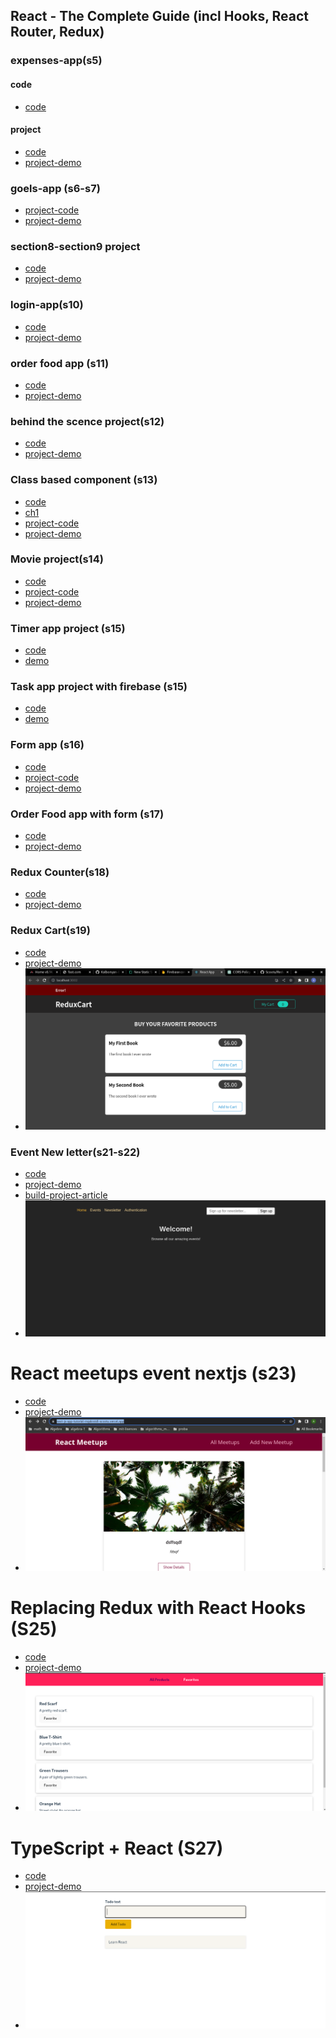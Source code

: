 ## React - The Complete Guide (incl Hooks, React Router, Redux) 
### expenses-app(s5)
#### code 
- [code](./code/)
#### project
- [code](./project/01-expenses-app(s3-s5))
- [project-demo](https://expenses-app-react.onrender.com/)
### goels-app (s6-s7)
- [project-code](./project/02-goals-app(s6-s7))
- [project-demo](https://goels-app-react.onrender.com/)
### section8-section9 project 
- [code](./03-section8&section9)
- [project-demo](https://section8-secition9pr.onrender.com)
### login-app(s10)
- [code](./04-login-app(s10))
- [project-demo](https://loginapp-react.onrender.com)
### order food app (s11)
- [code](./05-Order-food-app(S11))
- [project-demo](https://orderfood-app-react.onrender.com)
### behind the scence project(s12)
- [code](./06-Behind-the-scense)
- [project-demo](https://behindthescense-react-project.onrender.com)
### Class based component (s13)
- [code](./07-class-based-component)
- [ch1](./07-class-based-component/code/ch1)
- [project-code](./07-class-based-component/project)
- [project-demo](https://class-based-component-react-project.onrender.com)
### Movie project(s14)
- [code](./code/14-http-requestes)
- [project-code](./project/08-movie-app)
- [project-demo](https://movie-seat-project.onrender.com)
### Timer app project (s15)
- [code](./code/15-CustomHooks/01-creating-customHook)
- [demo](https://timer-app-project.onrender.com)
### Task app project with firebase (s15)
- [code](./code/15-CustomHooks/02-more-realistic-project)
- [demo](https://task-app-react.onrender.com)
### Form app (s16)
- [code](./code/16-work-with-forms)
- [project-code](./project/10-formApp)
- [project-demo](https://form-app-react-v0-1.onrender.com)
### Order Food app with form (s17)
- [code](./project/11-orderFood-(optimizatioin))
- [project-demo](https://order-app-form.onrender.com)
### Redux Counter(s18)
- [code](./project/12-redux-app-counter)
- [project-demo](https://redux-counter-b1gw.onrender.com)
### Redux Cart(s19)
- [code](./project/13-Redux-cart)
- [project-demo](https://redux-cart.onrender.com)
- ![screen](./projects/13-Redux-cart/redux-cart.png)
### Event New letter(s21-s22) 
- [code](./project/14-Event-new-letter)
- [project-demo]()
- [build-project-article](https://aneshamdaoui.hashnode.dev/creating-an-authentication-token-for-a-react-app-a-simple-guide)
- ![screen](./projects/14-Event-new-letter/authentication_screenshot.png)
# React meetups event nextjs (s23)
- [code](./code/23-Nextjs/bigger-nextjs-project)
- [project-demo](https://next-js-app-tutorial-mqskrxtdl-scootu.vercel.app/)
- ![screen](./code/23-Nextjs/bigger-nextjs-project/react-meetups.png)
# Replacing Redux with React Hooks (S25) 
- [code](./code/25-replace-redux/replace_redux_with_Context_api)
- [project-demo](replace-redux-1ow3tko6o-scootu.vercel.app)
- ![screen](./code/25-replace-redux/replace_redux_with_Context_api/hero.png)
# TypeScript + React (S27) 
- [code](./code/27-React+Typescript/basic-typescript)
- [project-demo](https://typescript-basic-nu.vercel.app/)
- ![screen](./code/27-React+Typescript/basic-typescript/typescript.png)
